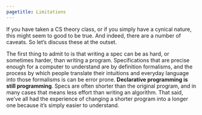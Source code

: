 ```yaml
---
pagetitle: Limitations
---
```

If you have taken a CS theory class, or if you simply have a cynical nature, this might seem to good to be true.  And indeed, there are a number of caveats.  So let’s discuss these at the outset.

The first thing to admit to is that writing a spec can be as hard, or sometimes harder, than writing a program.  Specifications that are precise enough for a computer to understand are by definition formalisms, and the process by which people translate their intuitions and everyday language into those formalisms is can be error prone.  **Declarative programming is still programming**.  Specs are often shorter than the original program, and in many cases that means less effort than writing an algorithm.  That said, we’ve all had the experience of changing a shorter program into a longer one because it’s simply easier to understand.
